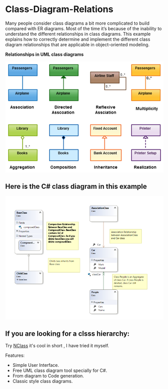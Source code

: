 # Class-Diagram-Relations

Many people consider class diagrams a bit more complicated to build compared with ER diagrams. Most of the time it’s because of the inability to understand the different relationships in class diagrams. This example explains how to correctly determine and implement the different class diagram relationships that are applicable in object-oriented modeling.

**Relationships in UML class diagrams**

![Relationships in UML class diagrams](https://github.com/thindo/Class-Diagram-Relations/blob/master/Class-Diagram-Relationships.png)

Here is the C# class diagram in this example
--------------------------------------------
![Here is the C# class diagram in this example.](https://github.com/thindo/Class-Diagram-Relations/blob/master/Class-Diagram.png)


If you are looking for a clsss hierarchy:
------------------------------------------
Try [NClass](http://nclass.sourceforge.net/downloads.html) it's cool in short , I have tried it myself.

Features:
* Simple User Interface.
* Free UML class diagram tool specially for C#.
* From diagram to Code generation.
* Classic style class diagrams.

